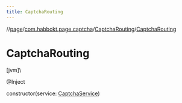 ```yaml
---
title: CaptchaRouting
---
```

//[page](../../../index.html)/[com.habbokt.page.captcha](../index.html)/[CaptchaRouting](index.html)/[CaptchaRouting](-captcha-routing.html)



# CaptchaRouting



[jvm]\




@Inject



constructor(service: [CaptchaService](../-captcha-service/index.html))





